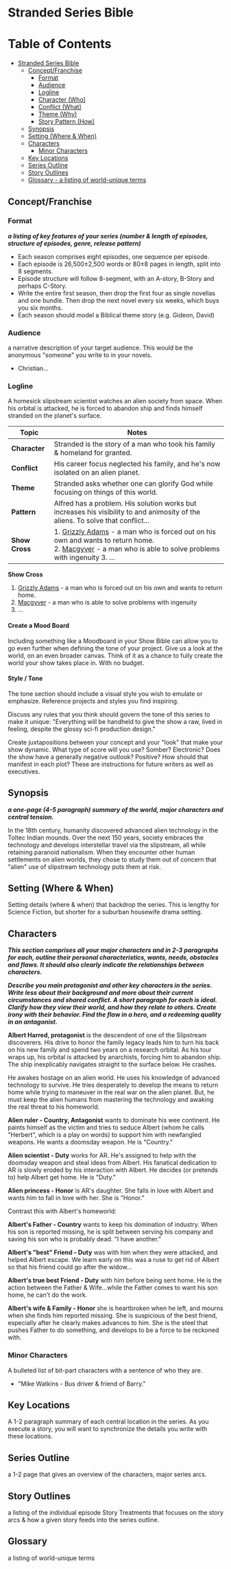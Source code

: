 # Stranded Series Bible

<!-- contents -->
Table of Contents
=================

* [Stranded Series Bible](#stranded-series-bible)
   * [Concept/Franchise](#conceptfranchise)
      * [Format](#format)
      * [Audience](#audience)
      * [Logline](#logline)
      * [Character (Who)](#character-who)
      * [Conflict (What)](#conflict-what)
      * [Theme (Why)](#theme-why)
      * [Story Pattern (How)](#story-pattern-how)
   * [Synopsis](#synopsis)
   * [Setting (Where &amp; When)](#setting-where--when)
   * [Characters](#characters)
      * [Minor Characters](#minor-characters)
   * [Key Locations](#key-locations)
   * [Series Outline](#series-outline)
   * [Story Outlines](#story-outlines)
   * [Glossary - a listing of world-unique terms](#glossary---a-listing-of-world-unique-terms)
<!-- /contents -->

## Concept/Franchise

### Format

**_a listing of key features of your series (number & length of episodes, structure of episodes, genre, release pattern)_**

* Each season comprises eight episodes, one sequence per episode.
* Each episode is 26,500±2,500 words or 80±8 pages in length, split into 8 segments.
* Episode structure will follow 8-segment, with an A-story, B-Story and perhaps C-Story.
* Write the entire first season, then drop the first four as single novellas and one bundle. Then drop the next novel every six weeks, which buys you six months.
* Each season should model a Biblical theme story (e.g. Gideon, David)

<!-- The average read-time for an episode in this series is 120 minutes @ 220wpm ± 10% (26,500±2,500 words or 80±8 pages).
This is 212 Audible minutes @ 125wpm or 3.5 hours.

This is 212,000 words (191 to 233 @ ± 10%), equivalent to three novels ~71Kw (64 - 78).
-->

### Audience

a narrative description of your target audience. This would be the anonymous "someone" you write to in your novels.

* Christian...

### Logline

<!-- Write a short and powerful description of the core concept. Two sentences is ideal. A logline for a scripted series will often describe the main character's plight and unique circumstance that drives the story.  -->

A homesick slipstream scientist watches an alien society from space. When his orbital is attacked, he is forced to abandon ship and finds himself stranded on the planet's surface.

<!-- ### Character (Who)

<!-- **_A brief summary of the central protagonist and why he must actively participate. [Breaking Bad: "Breaking Bad is the story of a man who is desperate to assert his impact on the world."]_** -->

| Topic | Notes |
| -- | -- |
| **Character** | Stranded is the story of a man who took his family & homeland for granted. |
| **Conflict**  | His career focus neglected his family, and he's now isolated on an alien planet.  |
| **Theme**     | Stranded asks whether one can glorify God while focusing on things of this world. |
| **Pattern**   | Alfred has a problem. His solution works but increases his visibility to and animosity of the aliens. To solve that conflict...  |
| **Show Cross**   |  1. [Grizzly Adams](https://en.wikipedia.org/wiki/The_Life_and_Times_of_Grizzly_Adams) - a man who is forced out on his own and wants to return home. <br> 2. [Macgyver](https://en.wikipedia.org/wiki/MacGyver) - a man who is able to solve problems with ingenuity 3. ... <br> |


<!-- ### Conflict (What)

A brief summary of the central conflict. [Breaking Bad: "He’s failed repeatedly in his past (even while others profited from his intelligence), and is now faced with terminal cancer. He is the smartest man around, and he’s going to prove it."]

### Theme (Why)

**_A brief moral argument that is the series organizing principle, stated as a question. [Breaking Bad: Whether success in this world means one must become evil.]_**

<!-- Duty. Honor. Country. -->

<!-- "Anything outside of God is misplaced Glory." -->

**Show Cross**
<!-- Coming two to three shows to form your "show cross". Try taking one project considered a "classic", one you draw your own inspiration from, and then one current hit. -->
1. [Grizzly Adams](https://en.wikipedia.org/wiki/The_Life_and_Times_of_Grizzly_Adams) - a man who is forced out on his own and wants to return home.
2. [Macgyver](https://en.wikipedia.org/wiki/MacGyver) - a man who is able to solve problems with ingenuity
3. ...

<!-- ### Story Pattern (How)

The basic flow of each episode. [Breaking Bad: "Walt has a problem. His solution works, but brings him into conflict with people more evil than himself. To solve that conflict, he must become more evil than they."] <cite>Rabkin, William. Writing the Pilot: Creating the Series (p. 84). moon & sun & whiskey inc.. Kindle Edition.</cite> -->

#### Create a Mood Board

Including something like a Moodboard in your Show Bible can allow you to go even further when defining the tone of your project. Give us a look at the world, on an even broader canvas. Think of it as a chance to fully create the world your show takes place in. With no budget.

#### Style / Tone

The tone section should include a visual style you wish to emulate or emphasize. Reference projects and styles you find inspiring.

Discuss any rules that you think should govern the tone of this series to make it unique: "Everything will be handheld to give the show a raw, lived in feeling, despite the glossy sci-fi production design."

Create juxtapositions between your concept and your "look" that make your show dynamic.
What type of score will you use? Somber? Electronic? Does the show have a generally negative outlook? Positive? How should that manifest in each plot? These are instructions for future writers as well as executives.

## Synopsis

_**a one-page (4-5 paragraph) summary of the world, major characters and central tension.**_

<!-- Write an overview of the series idea, describing the world or setting it takes place in, the unique conflicts faced, and the dynamics between main characters that fuel the story. This is a great sales tool because you're going to highlight the most interesting facets and themes of the series. You should be able to do this in three paragraphs, but a few pages is ok so long as the writing is "tight" and reads efficiently, moving the story beat by beat. -->

In the 18th century, humanity discovered advanced alien technology in the Toltec Indian mounds. Over the next 150 years, society embraces the technology and develops interstellar travel via the slipstream, all while retaining paranoid nationalism. When they encounter other human settlements on alien worlds, they chose to study them out of concern that "alien" use of slipstream technology puts them at risk.


## Setting (Where & When)

Setting details (where & when) that backdrop the series. This is lengthy for Science Fiction, but shorter for a suburban housewife drama setting.

## Characters

**_This section comprises all your major characters and in 2-3 paragraphs for each, outline their personal characteristics, wants, needs, obstacles and flaws. It should also clearly indicate the relationships between characters._**

**_Describe you main protagonist and other key characters in the series. Write less about their background and more about their current circumstances and shared conflict. A short paragraph for each is ideal. Clarify how they view their world, and how they relate to others. Create irony with their behavior. Find the flaw in a hero, and a redeeming quality in an antagonist._**

**Albert Harred, protagonist** is the descendent of one of the Slipstream discoverers. His drive to honor the family legacy leads him to turn his back on his new family and spend two years on a research orbital. As his tour wraps up, his orbital is attacked by anarchists, forcing him to abandon ship. The ship inexplicably navigates straight to the surface below. He crashes.

He awakes hostage on an alien world. He uses his knowledge of advanced technology to survive. He tries desperately to develop the means to return home while trying to maneuver in the real war on the alien planet. But, he must keep the alien humans from mastering the technology and awaking the real threat to his homeworld.

**Alien ruler - Country, Antagonist** wants to dominate his wee continent. He paints himself as the victim and tries to seduce Albert (whom he calls "Herbert", which is a play on words) to support him with newfangled weapons. He wants a doomsday weapon. He is "Country."

**Alien scientist - Duty** works for AR. He's assigned to help with the doomsday weapon and steal ideas from Albert. His fanatical dedication to AR is slowly eroded by his interaction with Albert. He decides (or pretends to) help Albert get home. He is "Duty."

**Alien princess - Honor** is AR's daughter. She falls in love with Albert and wants him to fall in love with her. She is "Honor."

Contrast this with Albert's homeworld:

**Albert's Father - Country** wants to keep his domination of industry. When his son is reported missing, he is split between serving his company and saving his son who is probably dead. "I have another."

**Albert's "best" Friend - Duty** was with him when they were attacked, and helped Albert escape. We learn early on this was a ruse to get rid of Albert so that his friend could go after the widow...

**Albert's true best Friend - Duty** with him before being sent home. He is the action between the Father & Wife...while the Father comes to want his son home, he can't do the work.

**Albert's wife & Family - Honor** she is heartbroken when he left, and mourns when she finds him reported missing. She is suspicious of the best friend, especially after he clearly makes advances to him. She is the steel that pushes Father to do something, and develops to be a force to be reckoned with.

<!-- * **Central Character** - This is where we’re really going to get to know your main character. Even if this is an ensemble, dive deep into at least one principle character. Attach some images of a popular star who fits the type. An actor you think is both interesting to executives, but who’s personality and type conveys the character you have in mind. Consider images that maybe show wardrobe design. This is fun, think of it like casting your project. Then go into detail on who this person is. Include a few important defining moments from their backstory. What brings them to the story the pilot will tell. What will happen to them? What inner conflict will they struggle with? What positive qualities make them great? What flaws might be their downfall.
* **Antagonist**  An antagonist could be the source of the conflict our main character will need to face. A broad villain type works in certain types of action adventure dramas. It could also be someone who seems good on the outside but is manipulating situations. Many popular shows play with the idea of who the villains and heroes are by blurring the lines, and upending expectations. Throw in some specifics about this character and his or her back story. In what ways will he challenge the lead? How will he help him to grow? Might they work together at some point? Will they ever come into direct conflict? -->

### Minor Characters

A bulleted list of bit-part characters with a sentence of who they are.
* "Mike Watkins - Bus driver & friend of Barry."

## Key Locations

A 1-2 paragraph summary of each central location in the series. As you execute a story, you will want to synchronize the details you write with these locations.

## Series Outline

a 1-2 page that gives an overview of the characters, major series arcs.

## Story Outlines

a listing of the individual episode Story Treatments that focuses on the story arcs & how a given story feeds into the series outline.

## Glossary

a listing of world-unique terms
